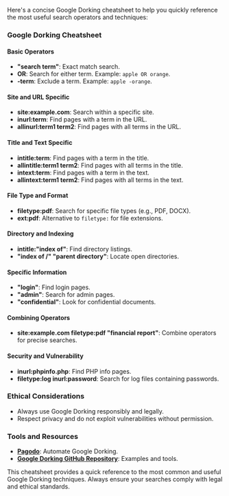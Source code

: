 

Here's a concise Google Dorking cheatsheet to help you quickly reference the most useful search operators and techniques:

### Google Dorking Cheatsheet

#### Basic Operators
- **"search term"**: Exact match search.
- **OR**: Search for either term. Example: `apple OR orange`.
- **-term**: Exclude a term. Example: `apple -orange`.

#### Site and URL Specific
- **site:example.com**: Search within a specific site.
- **inurl:term**: Find pages with a term in the URL.
- **allinurl:term1 term2**: Find pages with all terms in the URL.

#### Title and Text Specific
- **intitle:term**: Find pages with a term in the title.
- **allintitle:term1 term2**: Find pages with all terms in the title.
- **intext:term**: Find pages with a term in the text.
- **allintext:term1 term2**: Find pages with all terms in the text.

#### File Type and Format
- **filetype:pdf**: Search for specific file types (e.g., PDF, DOCX).
- **ext:pdf**: Alternative to `filetype:` for file extensions.

#### Directory and Indexing
- **intitle:"index of"**: Find directory listings.
- **"index of /" "parent directory"**: Locate open directories.

#### Specific Information
- **"login"**: Find login pages.
- **"admin"**: Search for admin pages.
- **"confidential"**: Look for confidential documents.

#### Combining Operators
- **site:example.com filetype:pdf "financial report"**: Combine operators for precise searches.

#### Security and Vulnerability
- **inurl:phpinfo.php**: Find PHP info pages.
- **filetype:log inurl:password**: Search for log files containing passwords.

### Ethical Considerations
- Always use Google Dorking responsibly and legally.
- Respect privacy and do not exploit vulnerabilities without permission.

### Tools and Resources
- **[Pagodo](https://github.com/opsdisk/pagodo)**: Automate Google Dorking.
- **[Google Dorking GitHub Repository](https://github.com/HenriqueOCabral/google-dorking)**: Examples and tools.

This cheatsheet provides a quick reference to the most common and useful Google Dorking techniques. Always ensure your searches comply with legal and ethical standards.

